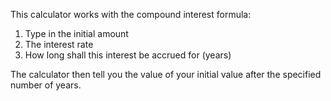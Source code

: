This calculator works with the compound interest formula:

1) Type in the initial amount
2) The interest rate 
3) How long shall this interest be accrued for (years)

The calculator then tell you the value of your initial value after the specified number of years.

